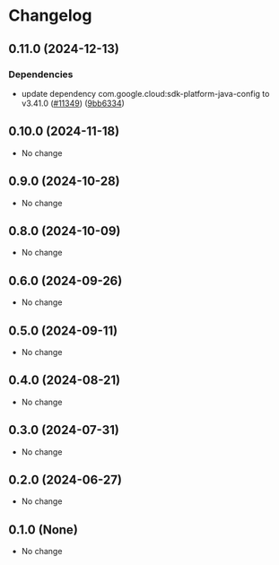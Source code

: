 # Changelog

## 0.11.0 (2024-12-13)

### Dependencies

* update dependency com.google.cloud:sdk-platform-java-config to v3.41.0 ([#11349](https://github.com/googleapis/google-cloud-java/issues/11349)) ([9bb6334](https://github.com/googleapis/google-cloud-java/commit/9bb6334458fdec53ba9fdec501de534d6516f102))


## 0.10.0 (2024-11-18)

* No change


## 0.9.0 (2024-10-28)

* No change


## 0.8.0 (2024-10-09)

* No change


## 0.6.0 (2024-09-26)

* No change


## 0.5.0 (2024-09-11)

* No change


## 0.4.0 (2024-08-21)

* No change


## 0.3.0 (2024-07-31)

* No change


## 0.2.0 (2024-06-27)

* No change


## 0.1.0 (None)

* No change
